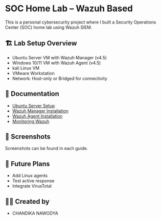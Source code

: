 # SOC Home Lab – Wazuh Based

This is a personal cybersecurity project where I built a Security Operations Center (SOC) home lab using Wazuh SIEM.

## 🏗️ Lab Setup Overview

- Ubuntu Server VM with Wazuh Manager (v4.5)
- Windows 10/11 VM with Wazuh Agent (v4.5)
- kali Linux VM
- VMware Workstation
- Network: Host-only or Bridged for connectivity

## 📘 Documentation

- [Ubuntu Server Setup](setup/ubuntu-server-setup.md)
- [Wazuh Manager Installation](setup/wazuh-manager-install.md)
- [Wazuh Agent Installation](setup/wazuh-agent-install.md)
- [Monitoring Wazuh](usage/monitoring.md)

## 📸 Screenshots

Screenshots can be found in each guide.

## 🚀 Future Plans

- Add Linux agents
- Test active response
- Integrate VirusTotal

## 👨‍💻 Created by

- CHANDIKA NAWODYA
